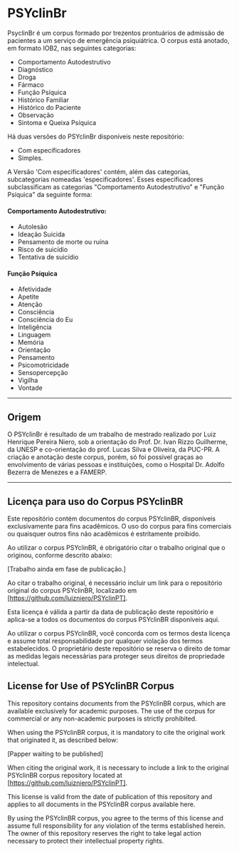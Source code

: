 # PSYclinBr

PsyclinBr é um corpus formado por trezentos prontuários de admissão de pacientes a um serviço de emergência psiquiátrica.
O corpus está anotado, em formato IOB2, nas seguintes categorias:
- Comportamento Autodestrutivo
- Diagnóstico
- Droga
- Fármaco
- Função Psíquica
- Histórico Familiar
- Histórico do Paciente
- Observação
- Sintoma e Queixa Psíquica

Há duas versões do PSYclinBr disponíveis neste repositório:
- Com especificadores
- Simples.

A Versão 'Com especificadores' contém, além das categorias, subcategorias nomeadas 'especificadores'. Esses especificadores subclassificam as categorias "Comportamento Autodestrutivo" e "Função Psíquica" da seguinte forma:

#### Comportamento Autodestrutivo:
- Autolesão
- Ideação Suicida
- Pensamento de morte ou ruína
- Risco de suicídio
- Tentativa de suicídio

#### Função Psíquica
- Afetividade
- Apetite
- Atenção
- Consciência
- Consciência do Eu
- Inteligência
- Linguagem
- Memória
- Orientação
- Pensamento
- Psicomotricidade
- Sensopercepção
- Vigilha
- Vontade

--------------------------------------------------------------------------------------------------------------------------------------------------------------------

## Origem
O PSYclinBr é resultado de um trabalho de mestrado realizado por Luiz Henrique Pereira Niero, sob a orientação do Prof. Dr. Ivan Rizzo Guilherme, da UNESP e co-orientação do prof. Lucas Silva e Oliveira, da PUC-PR. A criação e anotação deste corpus, porém, só foi possível graças ao envolvimento de várias pessoas e instituições, como o Hospital Dr. Adolfo Bezerra de Menezes e a FAMERP.



--------------------------------------------------------------------------------------------------------------------------------------------------------------------

## Licença para uso do Corpus PSYclinBR

Este repositório contém documentos do corpus PSYclinBR, disponíveis exclusivamente para fins acadêmicos. O uso do corpus para fins comerciais ou quaisquer outros fins não acadêmicos é estritamente proibido.

Ao utilizar o corpus PSYclinBR, é obrigatório citar o trabalho original que o originou, conforme descrito abaixo:

[Trabalho ainda em fase de publicação.]

Ao citar o trabalho original, é necessário incluir um link para o repositório original do corpus PSYclinBR, localizado em [https://github.com/luizniero/PSYclinPT].

Esta licença é válida a partir da data de publicação deste repositório e aplica-se a todos os documentos do corpus PSYclinBR disponíveis aqui.

Ao utilizar o corpus PSYclinBR, você concorda com os termos desta licença e assume total responsabilidade por qualquer violação dos termos estabelecidos. O proprietário deste repositório se reserva o direito de tomar as medidas legais necessárias para proteger seus direitos de propriedade intelectual.


## License for Use of PSYclinBR Corpus

This repository contains documents from the PSYclinBR corpus, which are available exclusively for academic purposes. The use of the corpus for commercial or any non-academic purposes is strictly prohibited.

When using the PSYclinBR corpus, it is mandatory to cite the original work that originated it, as described below:

[Papper waiting to be published]

When citing the original work, it is necessary to include a link to the original PSYclinBR corpus repository located at [https://github.com/luizniero/PSYclinPT].

This license is valid from the date of publication of this repository and applies to all documents in the PSYclinBR corpus available here.

By using the PSYclinBR corpus, you agree to the terms of this license and assume full responsibility for any violation of the terms established herein. The owner of this repository reserves the right to take legal action necessary to protect their intellectual property rights.
